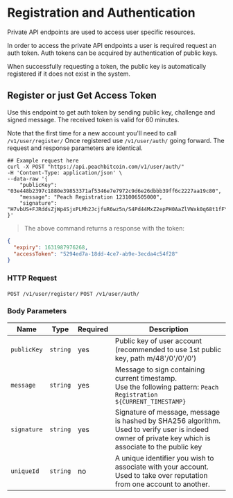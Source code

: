 
# Registration and Authentication

Private API endpoints are used to access user specific resources.

In order to access the private API endpoints a user is required request an auth token.
Auth tokens can be acquired by authentication of public keys.

When successfully requesting a token, the public key is automatically registered if it does not exist in the system.

## Register or just Get Access Token

Use this endpoint to get auth token by sending public key, challenge and signed message.
The received token is valid for 60 minutes.

Note that the first time for a new account you'll need to call `/v1/user/register/`
Once registered use `/v1/user/auth/` going forward. The request and response parameters are identical.

```shell
## Example request here
curl -X POST "https://api.peachbitcoin.com/v1/user/auth/"
-H 'Content-Type: application/json' \
--data-raw '{
    "publicKey": "03e448b2397c1880e39853371af5346e7e7972c9d6e26dbbb39ff6c2227aa19c80",
    "message": "Peach Registration 1231006505000",
    "signature": "H7vbUS+FJRddsZjWp4SjxPLMh2JcjfuR6wz5n/S4Pd44MxZ2epPH0AaZlVWxk0q68t1fFYdt5xruNok30I5c0Pg="
}'
```

> The above command returns a response with the token:

```json
{
  "expiry": 1631987976268,
  "accessToken": "5294ed7a-18dd-4ce7-ab9e-3ecda4c54f28"
}
```

### HTTP Request

`POST /v1/user/register/`
`POST /v1/user/auth/`

### Body Parameters

Name | Type | Required | Description
--------- | ----------- | ----------- | -----------
`publicKey` | `string` | yes | Public key of user account (recommended to use 1st public key, path m/48'/0'/0'/0')
`message` | `string` | yes | Message to sign containing current timestamp. <br>Use the following pattern: `Peach Registration ${CURRENT_TIMESTAMP}`
`signature` | `string` | yes | Signature of message, message is hashed by SHA256 algorithm.<br/>Used to verify user is indeed owner of private key which is associate to the public key
`uniqueId` | `string` | no | A unique identifier you wish to associate with your account. Used to take over reputation from one account to another.